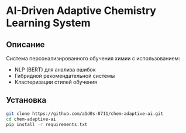 # AI-Driven Adaptive Chemistry Learning System

## Описание
Система персонализированного обучения химии с использованием:
- NLP (BERT) для анализа ошибок
- Гибридной рекомендательной системы
- Кластеризации стилей обучения

## Установка
```bash
git clone https://github.com/a1d0s-8711/chem-adaptive-ai.git
cd chem-adaptive-ai
pip install -r requirements.txt
